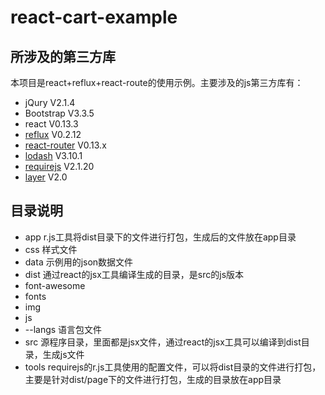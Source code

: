 # react-cart-example
## 所涉及的第三方库
本项目是react+reflux+react-route的使用示例。主要涉及的js第三方库有：
- jQury V2.1.4
- Bootstrap V3.3.5
- react V0.13.3
- [reflux](https://github.com/reflux/refluxjs) V0.2.12
- [react-router](https://github.com/rackt/react-router) V0.13.x
- [lodash](https://github.com/lodash/lodash/) V3.10.1
- [requirejs](http://requirejs.org) V2.1.20
- [layer](http://layer.layui.com/) V2.0

## 目录说明
* app r.js工具将dist目录下的文件进行打包，生成后的文件放在app目录
* css 样式文件
* data 示例用的json数据文件
* dist 通过react的jsx工具编译生成的目录，是src的js版本
* font-awesome
* fonts
* img
* js
* --langs 语言包文件
* src 源程序目录，里面都是jsx文件，通过react的jsx工具可以编译到dist目录，生成js文件
* tools  requirejs的r.js工具使用的配置文件，可以将dist目录的文件进行打包，主要是针对dist/page下的文件进行打包，生成的目录放在app目录

